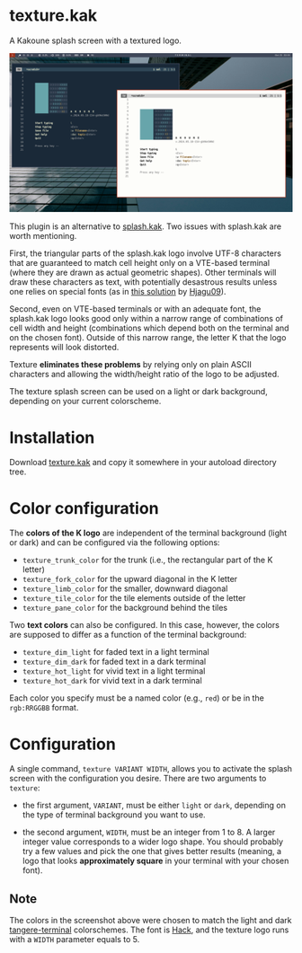 # texture.kak

A Kakoune splash screen with a textured logo.

![Splash example](./screenshot.png)

This plugin is an alternative to [splash.kak](https://github.com/ftonneau/splash.kak).
Two issues with splash.kak are worth mentioning.

First, the triangular parts of the splash.kak logo involve UTF-8 characters
that are guaranteed to match cell height only on a VTE-based terminal (where
they are drawn as actual geometric shapes). Other terminals will draw these
characters as text, with potentially desastrous results unless one relies on
special fonts (as in [this solution](https://github.com/Hjagu09/splash.kak) by
[Hjagu09](https://github.com/Hjagu09)).

Second, even on VTE-based terminals or with an adequate font, the splash.kak logo looks
good only within a narrow range of combinations of cell width and height (combinations
which depend both on the terminal and on the chosen font). Outside of this narrow range,
the letter K that the logo represents will look distorted.

Texture **eliminates these problems** by relying only on plain ASCII characters
and allowing the width/height ratio of the logo to be adjusted.

The texture splash screen can be used on a light or dark background, depending
on your current colorscheme.


# Installation

Download [texture.kak](./texture.kak) and copy it somewhere in your autoload
directory tree.


# Color configuration

The **colors of the K logo** are independent of the terminal background (light
or dark) and can be configured via the following options:

- `texture_trunk_color` for the trunk (i.e., the rectangular part of the K letter)
- `texture_fork_color` for the upward diagonal in the K letter
- `texture_limb_color` for the smaller, downward diagonal 
- `texture_tile_color` for the tile elements outside of the letter
- `texture_pane_color` for the background behind the tiles

Two **text colors** can also be configured. In this case, however, the colors
are supposed to differ as a function of the terminal background:

- `texture_dim_light` for faded text in a light terminal
- `texture_dim_dark` for faded text in a dark terminal
- `texture_hot_light` for vivid text in a light terminal
- `texture_hot_dark` for vivid text in a dark terminal

Each color you specify must be a named color (e.g., `red`) or be in the `rgb:RRGGBB`
format.


# Configuration 

A single command, `texture VARIANT WIDTH`, allows you to activate the splash screen
with the configuration you desire. There are two arguments to `texture`:

- the first argument, `VARIANT`, must be either `light` or `dark`, depending on the
type of terminal background you want to use.

- the second argument, `WIDTH`, must be an integer from 1 to 8. A larger integer value
corresponds to a wider logo shape. You should probably try a few values and pick the
one that gives better results (meaning, a logo that looks **approximately square**
in your terminal with your chosen font).


## Note

The colors in the screenshot above were chosen to match the light and dark
[tangere-terminal](https://github.com/ftonneau/tangere-terminal) colorschemes.
The font is [Hack](https://github.com/source-foundry/Hack), and the texture
logo runs with a `WIDTH` parameter equals to 5.

